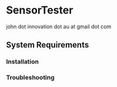 # SensorTester

john dot innovation dot au at gmail dot com

## System Requirements

### Installation

### Troubleshooting

